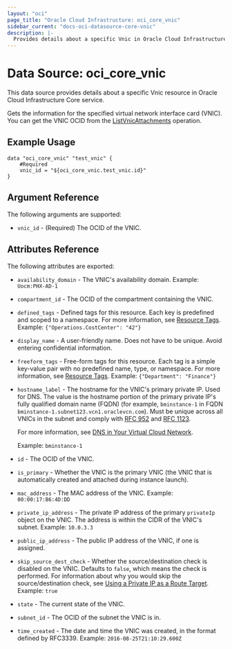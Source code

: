```yaml
---
layout: "oci"
page_title: "Oracle Cloud Infrastructure: oci_core_vnic"
sidebar_current: "docs-oci-datasource-core-vnic"
description: |-
  Provides details about a specific Vnic in Oracle Cloud Infrastructure Core service
---
```


# Data Source: oci_core_vnic
This data source provides details about a specific Vnic resource in Oracle Cloud Infrastructure Core service.

Gets the information for the specified virtual network interface card (VNIC).
You can get the VNIC OCID from the
[ListVnicAttachments](https://docs.cloud.oracle.com/iaas/api/#/en/iaas/20160918/VnicAttachment/ListVnicAttachments)
operation.


## Example Usage

```hcl
data "oci_core_vnic" "test_vnic" {
	#Required
	vnic_id = "${oci_core_vnic.test_vnic.id}"
}
```

## Argument Reference

The following arguments are supported:

* `vnic_id` - (Required) The OCID of the VNIC.


## Attributes Reference

The following attributes are exported:

* `availability_domain` - The VNIC's availability domain.  Example: `Uocm:PHX-AD-1` 
* `compartment_id` - The OCID of the compartment containing the VNIC.
* `defined_tags` - Defined tags for this resource. Each key is predefined and scoped to a namespace. For more information, see [Resource Tags](https://docs.cloud.oracle.com/iaas/Content/General/Concepts/resourcetags.htm).  Example: `{"Operations.CostCenter": "42"}` 
* `display_name` - A user-friendly name. Does not have to be unique. Avoid entering confidential information. 
* `freeform_tags` - Free-form tags for this resource. Each tag is a simple key-value pair with no predefined name, type, or namespace. For more information, see [Resource Tags](https://docs.cloud.oracle.com/iaas/Content/General/Concepts/resourcetags.htm).  Example: `{"Department": "Finance"}` 
* `hostname_label` - The hostname for the VNIC's primary private IP. Used for DNS. The value is the hostname portion of the primary private IP's fully qualified domain name (FQDN) (for example, `bminstance-1` in FQDN `bminstance-1.subnet123.vcn1.oraclevcn.com`). Must be unique across all VNICs in the subnet and comply with [RFC 952](https://tools.ietf.org/html/rfc952) and [RFC 1123](https://tools.ietf.org/html/rfc1123).

	For more information, see [DNS in Your Virtual Cloud Network](https://docs.cloud.oracle.com/iaas/Content/Network/Concepts/dns.htm).

	Example: `bminstance-1` 
* `id` - The OCID of the VNIC.
* `is_primary` - Whether the VNIC is the primary VNIC (the VNIC that is automatically created and attached during instance launch). 
* `mac_address` - The MAC address of the VNIC.  Example: `00:00:17:B6:4D:DD` 
* `private_ip_address` - The private IP address of the primary `privateIp` object on the VNIC. The address is within the CIDR of the VNIC's subnet.  Example: `10.0.3.3` 
* `public_ip_address` - The public IP address of the VNIC, if one is assigned. 
* `skip_source_dest_check` - Whether the source/destination check is disabled on the VNIC. Defaults to `false`, which means the check is performed. For information about why you would skip the source/destination check, see [Using a Private IP as a Route Target](https://docs.cloud.oracle.com/iaas/Content/Network/Tasks/managingroutetables.htm#privateip).  Example: `true` 
* `state` - The current state of the VNIC.
* `subnet_id` - The OCID of the subnet the VNIC is in.
* `time_created` - The date and time the VNIC was created, in the format defined by RFC3339.  Example: `2016-08-25T21:10:29.600Z` 

